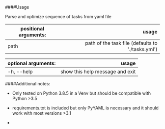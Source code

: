 ####Usage

Parse and optimize sequence of tasks from yaml file

| positional arguments: | usage |
| --------------------- | ----: |
| path                  | path of the task file (defaults to './tasks.yml') |

| optional arguments: | usage |
| ------------------- | ----: |
| -h, --help          |  show this help message and exit |


####Additional notes:

- Only tested on Python 3.8.5 in a Venv but should be compatible with Python >3.5

- requirements.txt is included but only PyYAML is necessary and it should work with most versions >3.1

- 